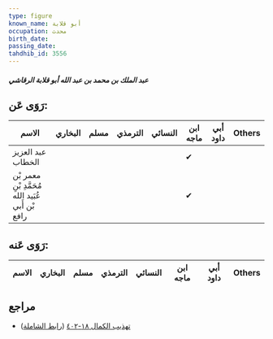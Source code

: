```yaml
---
type: figure
known_name: أبو قلابة
occupation: محدث
birth_date:
passing_date:
tahdhib_id: 3556
---
```

##### عبد الملك بن محمد بن عبد الله أبو قلابة الرقاشي

## رَوَى عَن:
| الاسم                                             | البخاري | مسلم | الترمذي | النسائي | ابن ماجه | أبي داود | Others |
| ------------------------------------------------- | ------- | ---- | ------- | ------- | -------- | -------- | ------ |
| عبد العزيز الخطاب                                 |         |      |         |         | ✔        |          |        |
| معمر بْن مُحَمَّدِ بْنِ عُبَيد الله بْن أَبي رافع |         |      |         |         | ✔        |          |        |
## رَوَى عَنه:
| الاسم | البخاري | مسلم | الترمذي | النسائي | ابن ماجه | أبي داود | Others |
| ----- | ------- | ---- | ------- | ------- | -------- | -------- | ------ |
## مراجع
- [تهذيب الكمال ١٨-٤٠٢](obsidian://open?vault=Tahdhib-al-Kamal&file=Figures/٣٥٥٦-عبد%20الملك%20بن%20محمد%20بن%20عبد%20الله%20أبو%20قلابة%20الرقاشي) ([رابط الشاملة](https://shamela.ws/book/3722/9435))